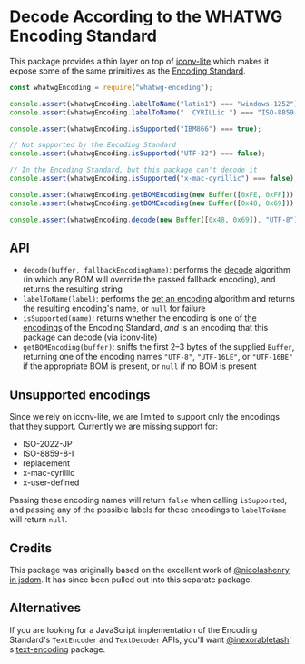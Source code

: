 # Decode According to the WHATWG Encoding Standard

This package provides a thin layer on top of [iconv-lite](https://github.com/ashtuchkin/iconv-lite) which makes it
expose some of the same primitives as the [Encoding Standard](https://encoding.spec.whatwg.org/).

```js
const whatwgEncoding = require("whatwg-encoding");

console.assert(whatwgEncoding.labelToName("latin1") === "windows-1252");
console.assert(whatwgEncoding.labelToName("  CYRILLic ") === "ISO-8859-5");

console.assert(whatwgEncoding.isSupported("IBM866") === true);

// Not supported by the Encoding Standard
console.assert(whatwgEncoding.isSupported("UTF-32") === false);

// In the Encoding Standard, but this package can't decode it
console.assert(whatwgEncoding.isSupported("x-mac-cyrillic") === false);

console.assert(whatwgEncoding.getBOMEncoding(new Buffer([0xFE, 0xFF])) === "UTF-16BE");
console.assert(whatwgEncoding.getBOMEncoding(new Buffer([0x48, 0x69])) === null);

console.assert(whatwgEncoding.decode(new Buffer([0x48, 0x69]), "UTF-8") === "Hi");
```

## API

- `decode(buffer, fallbackEncodingName)`: performs the [decode](https://encoding.spec.whatwg.org/#decode) algorithm (in
  which any BOM will override the passed fallback encoding), and returns the resulting string
- `labelToName(label)`: performs the [get an encoding](https://encoding.spec.whatwg.org/#concept-encoding-get) algorithm
  and returns the resulting encoding's name, or `null` for failure
- `isSupported(name)`: returns whether the encoding is one
  of [the encodings](https://encoding.spec.whatwg.org/#names-and-labels) of the Encoding Standard, _and_ is an encoding
  that this package can decode (via iconv-lite)
- `getBOMEncoding(buffer)`: sniffs the first 2–3 bytes of the supplied `Buffer`, returning one of the encoding
  names `"UTF-8"`, `"UTF-16LE"`, or `"UTF-16BE"` if the appropriate BOM is present, or `null` if no BOM is present

## Unsupported encodings

Since we rely on iconv-lite, we are limited to support only the encodings that they support. Currently we are missing
support for:

- ISO-2022-JP
- ISO-8859-8-I
- replacement
- x-mac-cyrillic
- x-user-defined

Passing these encoding names will return `false` when calling `isSupported`, and passing any of the possible labels for
these encodings to `labelToName` will return `null`.

## Credits

This package was originally based on the excellent work
of [@nicolashenry](https://github.com/nicolashenry), [in jsdom](https://github.com/tmpvar/jsdom/blob/7ce11776ce161e8d5921a7a183585327400f786b/lib/jsdom/living/helpers/encoding.js).
It has since been pulled out into this separate package.

## Alternatives

If you are looking for a JavaScript implementation of the Encoding Standard's `TextEncoder` and `TextDecoder` APIs,
you'll want [@inexorabletash](https://github.com/inexorabletash)'
s [text-encoding](https://github.com/inexorabletash/text-encoding) package.
